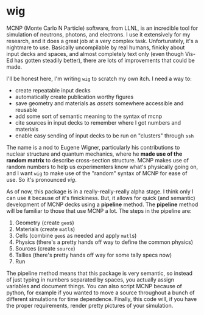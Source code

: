 # wig

MCNP (Monte Carlo N Particle) software, from LLNL, is an incredible tool for
simulation of neutrons, photons, and electrons.  I use it extensively for my
research, and it does a great job at a very complex task.  Unfortunately, it's a
nightmare to use.  Basically uncompilable by real humans, finicky about input
decks and spaces, and almost completely text only (even though Vis-Ed has gotten
steadily better), there are lots of improvements that could be made.

I'll be honest here, I'm writing ``wig`` to scratch my own itch. I need a way
to:

- create repeatable input decks
- automatically create publication worthy figures
- save geometry and materials as *assets* somewhere accessible and reusable
- add some sort of semantic meaning to the syntax of mcnp
- cite sources in input decks to remember where I got numbers and materials
- enable easy sending of input decks to be run on "clusters" through `ssh`

The name is a nod to Eugene Wigner, particularly his contributions to nuclear
structure and quantum mechanics, where he **made use of the random matrix** to
describe cross-section structure.  MCNP makes use of random numbers to help us
experimenters know what's physically going on, and I want `wig` to make use of
the "random" syntax of MCNP for ease of use.  So it's pronounced *vig*.

As of now, this package is in a really-really-really alpha stage.  I think only
I can use it because of it's finickiness.  But, it allows for quick (and
semantic) development of MCNP decks using a **pipeline** method.  The
**pipeline** method will be familiar to those that use MCNP a lot.  The steps in
the pipeline are:

1. Geometry (create `geo`s)
2. Materials (create `matl`s)
3. Cells (combine ``geo``s as needed and apply `matl`s)
4. Physics (there's a pretty hands off way to define the common physics)
5. Sources (create `source`)
6. Tallies (there's pretty hands off way for some tally specs now)
7. Run

The pipeline method means that this package is very semantic, so instead of just
typing in numbers separated by spaces, you actually assign variables and
document things.  You can also script MCNP because of python, for example if you
wanted to move a source throughout a bunch of different simulations for time
dependence.  Finally, this code will, if you have the proper requirements,
render pretty pictures of your simulation.
